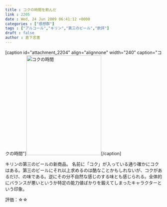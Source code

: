 ```yaml
---
title : コクの時間を飲んだ
link : 2205
date : Wed, 24 Jun 2009 06:41:12 +0000
categories : ["感想群"]
tags : ["アルコール","キリン","第三のビール","飲評"]
draft : false
author : 倉下忠憲
---
```


[caption id="attachment_2204" align="alignnone" width="240" caption="コクの時間"]<img src="https://rashita.net/blog/wp-content/uploads/2009/06/090623_18040001.jpg" alt="コクの時間" title="コクの時間" width="240" height="320" class="size-full wp-image-2204" />[/caption]

キリンの第三のビールの新商品。
名前に「コク」が入っている通り確かにコクはある。第三のビールにそれ以上求めるのは酷なことかもしれないが、コクがあるだけ、の味である。逆にその分不自然な感じのする味とも感じられる。全体的にバランスが悪いというか特定の能力値ばかりを鍛えてしまったキャラクターという印象。

評価：☆☆